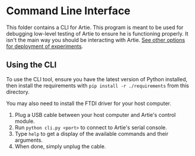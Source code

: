 # Command Line Interface

This folder contains a CLI for Artie. This program is meant to be used for debugging low-level testing of Artie
to ensure he is functioning properly. It isn't the main way you should be interacting with Artie.
[See other options for deployment of experiments](../README.md#deploying-experiments).

## Using the CLI

To use the CLI tool, ensure you have the latest version of Python installed, then install
the requirements with `pip install -r ./requirements` from this directory.

You may also need to install the FTDI driver for your host computer.

1. Plug a USB cable between your host computer and Artie's control module.
1. Run `python cli.py <port>` to connect to Artie's serial console.
1. Type `help` to get a display of the available commands and their arguments.
1. When done, simply unplug the cable.
